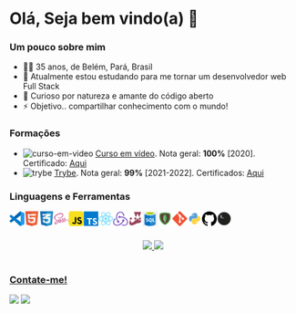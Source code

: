 # Olá, Seja bem vindo(a) 👋

### Um pouco sobre mim

- 🧔🏽 35 anos, de Belém, Pará, Brasil
- 🌱 Atualmente estou estudando para me tornar um desenvolvedor web Full Stack 
- 👯 Curioso por natureza e amante do código aberto
- ⚡ Objetivo.. compartilhar conhecimento com o mundo!

### Formações

<ul>
  <li>
    <img alt="curso-em-video" width="24px" src="https://pbs.twimg.com/profile_images/378800000157650181/8e1bbdf27ff82759f9101e5e7dfc0c31_400x400.jpeg" />
    <span><a href="https://www.cursoemvideo.com/">Curso em vídeo</a>. Nota geral: <strong>100%</strong> [2020]. Certificado: <a href="https://www.cursoemvideo.com/validacao-de-certificado/?codigo=1FF15-6C61-7" target="_blank" rel="noreferrer">Aqui</a></span>
  </li>
  <li>
    <img alt="trybe" width="24px" src="https://scontent.fssa13-1.fna.fbcdn.net/v/t1.6435-9/129351852_2818690001753270_85015407846271114_n.jpg?_nc_cat=104&ccb=1-5&_nc_sid=09cbfe&_nc_ohc=OMCcrmH11QEAX-iUoDl&_nc_ht=scontent.fssa13-1.fna&oh=b3575de3b0b3772d8a2d83657663e83b&oe=619971DC" />
    <span><a href="https://www.betrybe.com/">Trybe</a>. Nota geral: <strong>99%</strong> [2021-2022]. Certificados: <a href="https://www.credential.net/profile/diegoserafimdesousa970614/wallet" target="_blank" rel="noreferrer">Aqui</a></span>
  </li>
</ul>


### Linguagens e Ferramentas

<img title="VS Code" align="left" alt="Visual Studio Code" width="26px" src="https://github.com/fabiosenracorrea/fabiosenracorrea/blob/master/icons/vscode.png" />
<img title="HTML5" align="left" alt="HTML5" width="26px" src="https://github.com/fabiosenracorrea/fabiosenracorrea/blob/master/icons/html5.png" />
<img title="CSS3" align="left" alt="CSS3" width="26px" src="https://github.com/fabiosenracorrea/fabiosenracorrea/blob/master/icons/css3.png" />
<img title="Sass" align="left" alt="Sass" width="26px" src="https://github.com/fabiosenracorrea/fabiosenracorrea/blob/master/icons/sass.png" />
<img title="JavaScript" align="left" alt="JavaScript" width="26px" src="https://github.com/fabiosenracorrea/fabiosenracorrea/blob/master/icons/javascript.png" />
<img title="Typescript" align="left" alt="Typescript" width="26px" src="https://github.com/fabiosenracorrea/fabiosenracorrea/blob/master/icons/typescript.png" />
<img title="React" align="left" alt="React" width="26px" src="https://github.com/fabiosenracorrea/fabiosenracorrea/blob/master/icons/react.png" />
<img title="Redux" align="left" alt="Redux" width="26px" src="https://github.com/fabiosenracorrea/fabiosenracorrea/blob/master/icons/redux.png" />
<img title="Jest" align="left" alt="Jest" width="26px" src="https://github.com/fabiosenracorrea/fabiosenracorrea/blob/master/icons/jest.png" />
<img title="SQL" align="left" alt="SQL" width="26px" src="https://github.com/fabiosenracorrea/fabiosenracorrea/blob/master/icons/sql.png" />
<img title="MongoDB" align="left" alt="MongoDB" width="26px" src="https://github.com/fabiosenracorrea/fabiosenracorrea/blob/master/icons/mongodb.png" />
<img title="Git" align="left" alt="Git" width="26px" src="https://github.com/fabiosenracorrea/fabiosenracorrea/blob/master/icons/git.png" />
<img title="python" align="left" alt="python" width="26px" src="https://github.com/fabiosenracorrea/fabiosenracorrea/blob/master/icons/python.png" />
<img title="GitHub" align="left" alt="GitHub" width="26px" src="https://github.com/fabiosenracorrea/fabiosenracorrea/blob/master/icons/github.png" />
<img title="Terminal" align="left" alt="Terminal" width="26px" src="https://github.com/fabiosenracorrea/fabiosenracorrea/blob/master/icons/terminal.png" />

<br />
<br />
<br />

<div align="center">
  <a href="https://github.com/DiSerafim">
  <img height="150em" src="https://github-readme-stats.vercel.app/api?username=DiSerafim&show_icons=true&theme=dracula&include_all_commits=true&count_private=true"/>
  <img height="150em" src="https://github-readme-stats.vercel.app/api/top-langs/?username=DiSerafim&layout=compact&langs_count=7&theme=dracula"/>
</div>
  
<br />

### Contate-me!
<div> 

  <a href = "mailto:diegoserafim1@gmail.com"><img src="https://img.shields.io/badge/-Gmail-%23333?style=for-the-badge&logo=gmail&logoColor=white" target="_blank"></a>
  <a href="https://www.linkedin.com/in/diego-serafim/" target="_blank"><img src="https://img.shields.io/badge/-LinkedIn-%230077B5?style=for-the-badge&logo=linkedin&logoColor=white" target="_blank"></a> 
  
</div>

<br />
